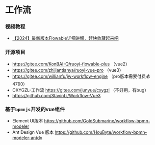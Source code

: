 # 工作流

### 视频教程

- [【2024】最新版本Flowable详细讲解，赶快收藏起来吧](https://www.bilibili.com/video/BV1oQ4y1J76o?p=10)

### 开源项目

- https://gitee.com/KonBAI-Q/ruoyi-flowable-plus （vue2）
- https://gitee.com/zhijiantianya/ruoyi-vue-pro （vue3）
- https://gitee.com/willianfu/jw-workflow-engine （pro版本需要付费💰4790）
- CXYGZL-工作流 https://gitee.com/junyue/cxygzl （不好用，有bug）
- https://github.com/StavinLi/Workflow-Vue3

### 基于`bpmnjs`开发的vue组件

- Element UI版本 https://github.com/GoldSubmarine/workflow-bpmn-modeler
- Ant Design Vue 版本 https://github.com/HouByte/workflow-bpmn-modeler-antdv
